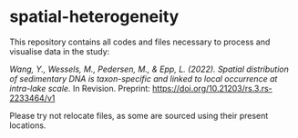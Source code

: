 # spatial-heterogeneity

This repository contains all codes and files necessary to process and visualise data in the study:

*Wang, Y., Wessels, M., Pedersen, M., & Epp, L. (2022). Spatial distribution of sedimentary DNA is taxon-specific and linked to local occurrence at intra-lake scale.* In Revision. Preprint: https://doi.org/10.21203/rs.3.rs-2233464/v1

Please try not relocate files, as some are sourced using their present locations. 
